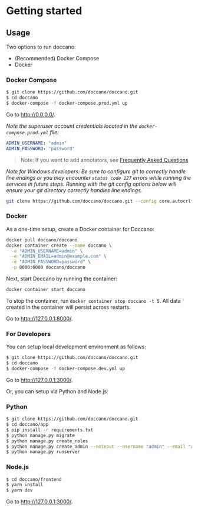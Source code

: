 # Getting started

## Usage

Two options to run doccano:

- (Recommended) Docker Compose
- Docker

### Docker Compose

```bash
$ git clone https://github.com/doccano/doccano.git
$ cd doccano
$ docker-compose -f docker-compose.prod.yml up
```

Go to <http://0.0.0.0/>.

_Note the superuser account credentials located in the `docker-compose.prod.yml` file:_
```yml
ADMIN_USERNAME: "admin"
ADMIN_PASSWORD: "password"
```

> Note: If you want to add annotators, see [Frequently Asked Questions](https://github.com/doccano/doccano/wiki/Frequently-Asked-Questions#i-want-to-add-annotators)

_Note for Windows developers: Be sure to configure git to correctly handle line endings or you may encounter `status code 127` errors while running the services in future steps. Running with the git config options below will ensure your git directory correctly handles line endings._

```bash
git clone https://github.com/doccano/doccano.git --config core.autocrlf=input
```

### Docker

As a one-time setup, create a Docker container for Doccano:

```bash
docker pull doccano/doccano
docker container create --name doccano \
  -e "ADMIN_USERNAME=admin" \
  -e "ADMIN_EMAIL=admin@example.com" \
  -e "ADMIN_PASSWORD=password" \
  -p 8000:8000 doccano/doccano
```

Next, start Doccano by running the container:

```bash
docker container start doccano
```

To stop the container, run `docker container stop doccano -t 5`.
All data created in the container will persist across restarts.

Go to <http://127.0.0.1:8000/>.

### For Developers

You can setup local development environment as follows:

```bash
$ git clone https://github.com/doccano/doccano.git
$ cd doccano
$ docker-compose -f docker-compose.dev.yml up
```

Go to <http://127.0.0.1:3000/>.

Or, you can setup via Python and Node.js:

### Python

```bash
$ git clone https://github.com/doccano/doccano.git
$ cd doccano/app
$ pip install -r requirements.txt
$ python manage.py migrate
$ python manage.py create_roles
$ python manage.py create_admin --noinput --username "admin" --email "admin@example.com" --password "password"
$ python manage.py runserver
```

### Node.js

```bash
$ cd doccano/frontend
$ yarn install
$ yarn dev
```

Go to <http://127.0.0.1:3000/>.
